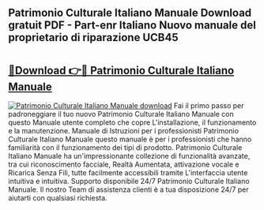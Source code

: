 ## Patrimonio Culturale Italiano Manuale Download gratuit PDF - Part-enr Italiano Nuovo manuale del proprietario di riparazione UCB45

# <h2><a href="http://dfbdpm.blite.top/?on=Patrimonio+Culturale+Italiano+Manuale">🔗Download 👉🔴 Patrimonio Culturale Italiano Manuale</a></h2>

[![Patrimonio Culturale Italiano Manuale download](https://i.imgur.com/lujVjoI.png)](http://dfbdpm.blite.top/?on=Patrimonio+Culturale+Italiano+Manuale)
Fai il primo passo per padroneggiare il tuo nuovo Patrimonio Culturale Italiano Manuale con questo Manuale utente completo che copre L'installazione, il funzionamento e la manutenzione. Manuale di Istruzioni per i professionisti Patrimonio Culturale Italiano Manuale questo manuale è per i professionisti che hanno familiarità con il funzionamento dei tipi di prodotto. Patrimonio Culturale Italiano Manuale ha un'impressionante collezione di funzionalità avanzate, tra cui riconoscimento facciale, Realtà Aumentata, attivazione vocale e Ricarica Senza Fili, tutte facilmente accessibili tramite L'interfaccia utente intuitiva e intuitiva. Supporto disponibile 24/7 Patrimonio Culturale Italiano Manuale. Il nostro Team di assistenza clienti è a tua disposizione 24/7 per aiutarti con qualsiasi richiesta.
